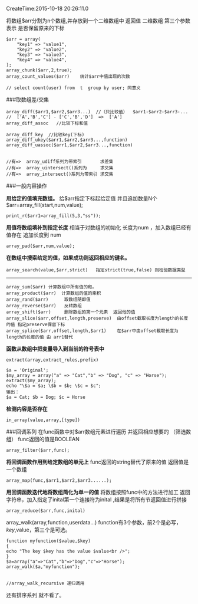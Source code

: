 CreateTime:2015-10-18 20:26:11.0

将数组$arr分割为n个数组,并存放到一个二维数组中  返回值 二维数组
第三个参数表示 是否保留原来的下标
```
$arr = array(
    "key1" => "value1",
    "key2" => "value2",
    "key3" => "value3",
    "key4" => "value4",
);
array_chunk($arr,2,true);
array_count_values($arr)    统计$arr中值出现的次数

// select count(user) from  t  group by user; 同意义
```



###取数组差/交集
```
array_diff($arr1,$arr2,$arr3...)  //（只比较值）  $arr1-$arr2-$arr3-...
//  ['A','B','C'] - ['C','B','D']  =>  ['A']
array_diff_assoc   //比较下标和值

array_diff_key  //比较key(下标)
array_diff_ukey($arr1,$arr2,$arr3...,function)
array_diff_uassoc($arr1,$arr2,$arr3...,function)


//有=>  array_udiff系列为带索引       求差集
//有=>  array_uintersect()系列为     求交集
//有=>  array_intersect()系列为带索引 求交集
```



###一般内容操作

**用给定的值填充数组。**
给$arr指定下标起给定值   并且追加数量N个  $arr=array_fill(start,num,value);
```
print_r($arr1=array_fill(5,3,"ss"));
```

**用值将数组填补到指定长度**
相当于对数组的初始化  长度为num  ，加入数组已经有值存在  追加长度到 num
```
array_pad($arr,num,value);   
```


**在数组中搜索给定的值，如果成功则返回相应的键名。**
```
array_search(value,$arr,strict)   指定strict(true,false) 则检验数据类型
```	
****
```
array_sum($arr)	计算数组中所有值的和。
array_product($arr)  计算数组的值的乘积
array_rand($arr)      取数组随即值
array_reverse($arr)   反转数组
array_shift($arr)     删除数组的第一个元素  返回他的值
array_slice($arr,offset,length,preserve)  由offset截取长度为length的长度的值 指定preserve保留下标
array_splice($arr,offset,length,$arr1)    在$arr中由offset截取长度为length的长度的值 由 arr1替代
```

**函数从数组中把变量导入到当前的符号表中**
```
extract(array,extract_rules,prefix)

$a = 'Original';
$my_array = array("a" => "Cat","b" => "Dog", "c" => "Horse");
extract($my_array);
echo "\$a = $a; \$b = $b; \$c = $c";
输出：
$a = Cat; $b = Dog; $c = Horse
```
**检测内容是否存在**
```
in_array(value,array,[type])
```




###回调系列
在func函数中对$arr数组元素进行遍历  并返回相应想要的 （筛选数组） func返回的值是BOOLEAN
```
array_filter($arr,func);  
```

**将回调函数作用到给定数组的单元上**
func返回的string替代了原来的值   返回值是一个数组

```
array_map(func,$arr1,$arr2,$arr3......);
```

**用回调函数迭代地将数组简化为单一的值**
 将数组按照func中的方法进行加工  返回字符串，加入指定了inital第一个连接符为inital ,结果是将所有节返回值进行拼接      
```
array_reduce($arr,func,inital) 
```


array_walk(array,function,userdata...)
function有3个参数，前2个是必写，$key,$value，第三个是可选。
```
function myfunction($value,$key) 
{
echo "The key $key has the value $value<br />";
}
$a=array("a"=>"Cat","b"=>"Dog","c"=>"Horse");
array_walk($a,"myfunction");


//array_walk_recursive 递归调用
```


还有排序系列  就不看了。

